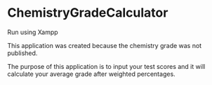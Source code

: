 # ChemistryGradeCalculator

Run using Xampp

This application was created because the chemistry grade was not published.

The purpose of this application is to input your test scores and it will calculate your average grade after weighted percentages.
